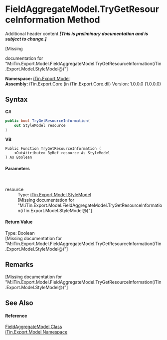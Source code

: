 # FieldAggregateModel.TryGetResourceInformation Method 
Additional header content _**\[This is preliminary documentation and is subject to change.\]**_

\[Missing <summary> documentation for "M:iTin.Export.Model.FieldAggregateModel.TryGetResourceInformation(iTin.Export.Model.StyleModel@)"\]

**Namespace:**&nbsp;<a href="ef57ffcc-e95e-b212-5a46-9aa6f5a3511f">iTin.Export.Model</a><br />**Assembly:**&nbsp;iTin.Export.Core (in iTin.Export.Core.dll) Version: 1.0.0.0 (1.0.0.0)

## Syntax

**C#**<br />
``` C#
public bool TryGetResourceInformation(
	out StyleModel resource
)
```

**VB**<br />
``` VB
Public Function TryGetResourceInformation ( 
	<OutAttribute> ByRef resource As StyleModel
) As Boolean
```


#### Parameters
&nbsp;<dl><dt>resource</dt><dd>Type: <a href="baeb266c-8597-5b32-68a5-12c1b3e5d907">iTin.Export.Model.StyleModel</a><br />\[Missing <param name="resource"/> documentation for "M:iTin.Export.Model.FieldAggregateModel.TryGetResourceInformation(iTin.Export.Model.StyleModel@)"\]</dd></dl>

#### Return Value
Type: Boolean<br />\[Missing <returns> documentation for "M:iTin.Export.Model.FieldAggregateModel.TryGetResourceInformation(iTin.Export.Model.StyleModel@)"\]

## Remarks
\[Missing <remarks> documentation for "M:iTin.Export.Model.FieldAggregateModel.TryGetResourceInformation(iTin.Export.Model.StyleModel@)"\]

## See Also


#### Reference
<a href="afa9b137-c521-7755-b96e-fedcd508a100">FieldAggregateModel Class</a><br /><a href="ef57ffcc-e95e-b212-5a46-9aa6f5a3511f">iTin.Export.Model Namespace</a><br />